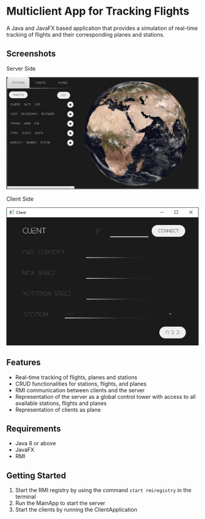 # Multiclient App for Tracking Flights

A Java and JavaFX based application that provides a simulation of real-time tracking of flights and their corresponding planes and stations.


## Screenshots

Server Side

![Server Screenshot](https://github.com/yessser/Gestion-Aeroport-Projet-Resaux/blob/master/repoIMGs/Server-Side-Main.png)

Client Side

![Client Screenshot](https://github.com/yessser/Gestion-Aeroport-Projet-Resaux/blob/master/repoIMGs/Client-Side.png)


## Features

- Real-time tracking of flights, planes and stations
- CRUD functionalities for stations, flights, and planes
- RMI communication between clients and the server
- Representation of the server as a global control tower with access to all available stations, flights and planes
- Representation of clients as plane


## Requirements

- Java 8 or above
- JavaFX
- RMI
## Getting Started

1. Start the RMI registry by using the command `start rmiregistry` in the terminal
2. Run the MainApp to start the server
3. Start the clients by running the ClientApplication
